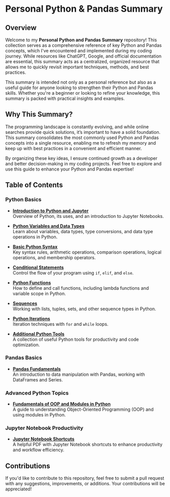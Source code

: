 # Personal Python & Pandas Summary

## Overview

Welcome to my **Personal Python and Pandas Summary** repository! This collection serves as a comprehensive reference of key Python and Pandas concepts, which I've encountered and implemented during my coding journey. While resources like ChatGPT, Google, and official documentation are essential, this summary acts as a centralized, organized resource that allows me to quickly revisit important techniques, methods, and best practices.

This summary is intended not only as a personal reference but also as a useful guide for anyone looking to strengthen their Python and Pandas skills. Whether you're a beginner or looking to refine your knowledge, this summary is packed with practical insights and examples.

## Why This Summary?

The programming landscape is constantly evolving, and while online searches provide quick solutions, it’s important to have a solid foundation. This summary consolidates the most commonly used Python and Pandas concepts into a single resource, enabling me to refresh my memory and keep up with best practices in a convenient and efficient manner.

By organizing these key ideas, I ensure continued growth as a developer and better decision-making in my coding projects. Feel free to explore and use this guide to enhance your Python and Pandas expertise!

## Table of Contents

### **Python Basics**
- **[Introduction to Python and Jupyter](https://github.com/ayaelsaoudi1/My-Python-Pandas-Summary/blob/main/1-%20intro%20to%20python.ipynb)**  
  Overview of Python, its uses, and an introduction to Jupyter Notebooks.

- **[Python Variables and Data Types](https://github.com/ayaelsaoudi1/My-Python-Pandas-Summary/blob/main/2-%20python%20variables%20and%20data%20types.ipynb)**  
  Learn about variables, data types, type conversions, and data type operations in Python.

- **[Basic Python Syntax](https://github.com/ayaelsaoudi1/My-Python-Pandas-Summary/blob/main/3-%20basic%20python%20syntax.ipynb)**  
  Key syntax rules, arithmetic operations, comparison operations, logical operations, and membership operators. 

- **[Conditional Statements](https://github.com/ayaelsaoudi1/My-Python-Pandas-Summary/blob/main/4-%20conditional%20statements.ipynb)**  
  Control the flow of your program using `if`, `elif`, and `else`.

- **[Python Functions](https://github.com/ayaelsaoudi1/My-Python-Pandas-Summary/blob/main/5-%20python%20functions.ipynb)**  
  How to define and call functions, including lambda functions and variable scope in Python.

- **[Sequences](https://github.com/ayaelsaoudi1/My-Python-Pandas-Summary/blob/main/6-%20sequences.ipynb)**  
  Working with lists, tuples, sets, and other sequence types in Python.

- **[Python Iterations](https://github.com/ayaelsaoudi1/My-Python-Pandas-Summary/blob/main/7-%20python%20iterations.ipynb)**  
  Iteration techniques with `for` and `while` loops.

- **[Additional Python Tools](https://github.com/ayaelsaoudi1/My-Python-Pandas-Summary/blob/main/8-%20additional%20python%20tools%20.ipynb)**  
  A collection of useful Python tools for productivity and code optimization.

### **Pandas Basics**
- **[Pandas Fundamentals](https://github.com/ayaelsaoudi1/My-Python-Pandas-Summary/blob/main/9-%20pandas%20fundamentals.ipynb)**  
  An introduction to data manipulation with Pandas, working with DataFrames and Series.

### **Advanced Python Topics**
- **[Fundamentals of OOP and Modules in Python](https://github.com/ayaelsaoudi1/My-Python-Pandas-Summary/blob/main/Fundamentals%20of%20OOP%20and%20Modules%20in%20Python.ipynb)**  
  A guide to understanding Object-Oriented Programming (OOP) and using modules in Python.

### **Jupyter Notebook Productivity**
- **[Jupyter Notebook Shortcuts](https://github.com/ayaelsaoudi1/My-Python-Pandas-Summary/blob/main/Shortcuts-for-Jupyter.pdf)**  
  A helpful PDF with Jupyter Notebook shortcuts to enhance productivity and workflow efficiency.

## Contributions

If you'd like to contribute to this repository, feel free to submit a pull request with any suggestions, improvements, or additions. Your contributions will be appreciated!
